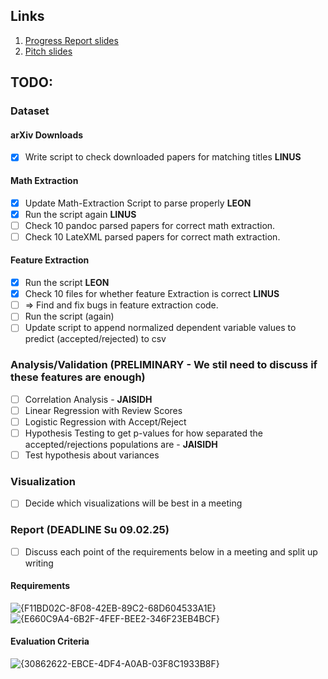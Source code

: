 ## Links
1. [Progress Report slides](https://docs.google.com/presentation/d/1_PjO-GfJQZqyeoo8zNLkMZTwyhgaAacsFf13Zkqffbw)
2. [Pitch slides](https://docs.google.com/presentation/d/1bfmJSNTjsVf3nUE4XK-0xGi1dQ5PNYb1yLFsbIL4m-Y)

## TODO:
### Dataset
#### arXiv Downloads
- [x] Write script to check downloaded papers for matching titles **LINUS**
#### Math Extraction
- [x] Update Math-Extraction Script to parse properly **LEON**
- [x] Run the script again **LINUS**
- [ ] Check 10 pandoc parsed papers for correct math extraction.
- [ ] Check 10 LateXML parsed papers for correct math extraction.

#### Feature Extraction
- [x] Run the script **LEON**
- [x] Check 10 files for whether feature Extraction is correct **LINUS**
- [ ] => Find and fix bugs in feature extraction code.
- [ ] Run the script (again)
- [ ] Update script to append normalized dependent variable values to predict (accepted/rejected) to csv

### Analysis/Validation (PRELIMINARY - We stil need to discuss if these features are enough)
- [ ] Correlation Analysis - **JAISIDH**
- [ ] Linear Regression with Review Scores
- [ ] Logistic Regression with Accept/Reject
- [ ] Hypothesis Testing to get p-values for how separated the accepted/rejections populations are - **JAISIDH**
- [ ] Test hypothesis about variances

### Visualization 
- [ ] Decide which visualizations will be best in a meeting

### Report (**DEADLINE Su 09.02.25**)
- [ ] Discuss each point of the requirements below in a meeting and split up writing
#### Requirements
![{F11BD02C-8F08-42EB-89C2-68D604533A1E}](https://github.com/user-attachments/assets/640ab4c4-2b49-46ed-8ff3-95cdf685ba9d)
![{E660C9A4-6B2F-4FEF-BEE2-346F23EB4BCF}](https://github.com/user-attachments/assets/38bb40a7-ed35-478a-af74-b26208f3630f)

#### Evaluation Criteria
![{30862622-EBCE-4DF4-A0AB-03F8C1933B8F}](https://github.com/user-attachments/assets/5dbab0f0-5e1d-40d7-b1a4-9facf17c3fb3)

